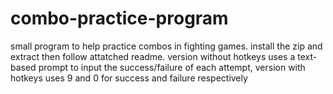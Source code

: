 # combo-practice-program
small program to help practice combos in fighting games. install the zip and extract then follow attatched readme.
version without hotkeys uses a text-based prompt to input the success/failure of each attempt, version with hotkeys uses 9 and 0 for success and failure respectively
